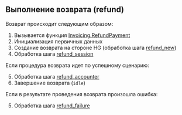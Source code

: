 ## Выполнение возврата (refund)

Возврат происходит следующим образом:

1. Вызывается функция [Invoicing.RefundPayment](https://github.com/valitydev/damsel/blob/master/proto/payment_processing.thrift#L1406)
2. Инициализация первичных данных
3. Создание возврата на стороне HG (обработка шага [refund_new]())
4. Обработка шага [refund_session]()

Если процедура возврата идет по успешному сценарию:

5. Обработка шага [refund_accounter]()
6. Завершение возврата (`idle`)

Если в результате проведения возврата произошла ошибка:

5. Обработка шага [refund_failure]()
